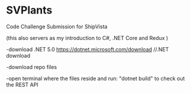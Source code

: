 # SVPlants
Code Challenge Submission for ShipVista 

(this also servers as my introduction to C#, .NET Core and Redux )

-download .NET 5.0 
https://dotnet.microsoft.com/download //.NET download 

-download repo files 

-open terminal where the files reside and run: "dotnet build" to check out the REST API 

